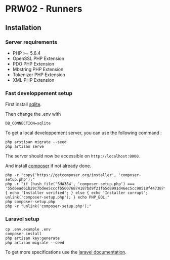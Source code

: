# PRW02 - Runners
## Installation
### Server requirements
- PHP >= 5.6.4
- OpenSSL PHP Extension
- PDO PHP Extension
- Mbstring PHP Extension
- Tokenizer PHP Extension
- XML PHP Extension

### Fast developpement setup

First install [sqlite](https://sqlite.org/download.html).

Then change the .env with
```
DB_CONNECTION=sqlite
```

To get a local developpement server, you can use the following command :
```
php arstisan migrate --seed
php artisan serve
```

The server should now be accessible on `http://localhost:8000`.

And install [composer](https://getcomposer.org/download/) if not already done.
```
php -r "copy('https://getcomposer.org/installer', 'composer-setup.php');"
php -r "if (hash_file('SHA384', 'composer-setup.php') === '55d6ead61b29c7bdee5cccfb50076874187bd9f21f65d8991d46ec5cc90518f447387fb9f76ebae1fbbacf329e583e30') { echo 'Installer verified'; } else { echo 'Installer corrupt'; unlink('composer-setup.php'); } echo PHP_EOL;"
php composer-setup.php
php -r "unlink('composer-setup.php');"
```

### Laravel setup
```
cp .env.example .env
composer install
php artisan key:generate
php artisan migrate --seed
```
To get more specifications use the [laravel documentation](https://laravel.com/docs/5.3/installation).
